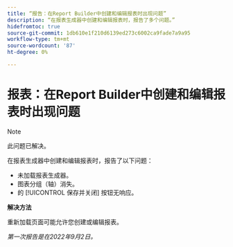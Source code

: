 ```yaml
---
title: “报告：在Report Builder中创建和编辑报表时出现问题”
description: “在报表生成器中创建和编辑报表时，报告了多个问题。”
hidefromtoc: true
source-git-commit: 1db610e1f210d6139ed273c6002ca9fade7a9a95
workflow-type: tm+mt
source-wordcount: '87'
ht-degree: 0%

---
```



# 报表：在Report Builder中创建和编辑报表时出现问题

>[!NOTE]
>
>此问题已解决。


在报表生成器中创建和编辑报表时，报告了以下问题：

* 未加载报表生成器。
* 图表分组（轴）消失。
* 的 [!UICONTROL 保存并关闭] 按钮无响应。

**解决方法**

重新加载页面可能允许您创建或编辑报表。

_第一次报告是在2022年9月2日。_

